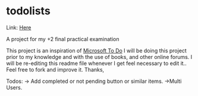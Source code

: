 # todolists
Link:  <a href = "todolists.pacharya.com.np">Here</a> 

A project for my +2 final practical examination

This project is an inspiration of <a href = "https://todo.microsoft.com/tasks/">Microsoft To Do</a> 
I will be doing this project prior to my knowledge and with the use of books, and other online forums.
I will be re-editing this readme file whenever I get feel necessary to edit it..
Feel free to fork and improve it.
Thanks,





Todos:
-> Add completed or not pending button or similar items.
->Multi Users.

